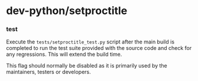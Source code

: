 # dev-python/setproctitle

### test
Execute the `tests/setproctitle_test.py` script after the main build is completed to run the test suite provided with the source code and check for any regressions. This will extend the build time.

This flag should normally be disabled as it is primarily used by the maintainers, testers or developers.

